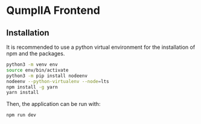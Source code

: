 # QumplIA Frontend

## Installation

It is recommended to use a python virtual environment for the installation of npm and the packages.
```bash
python3 -m venv env
source env/bin/activate
python3 -m pip install nodeenv
nodeenv --python-virtualenv --node=lts
npm install -g yarn
yarn install
```

Then, the application can be run with:
```bash
npm run dev
```
